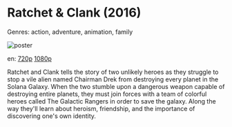 # Ratchet &amp; Clank (2016)

Genres: action, adventure, animation, family

![poster](http://image.tmdb.org/t/p/w500/q4KgzBRorknuSeQN1q8jxlyg8ux.jpg)

en:
  [720p](magnet:?xt=urn:btih:D4128E29FAC7D3544E96C9B799D16F1DA791B36A&tr=udp://glotorrents.pw:6969/announce&tr=udp://tracker.opentrackr.org:1337/announce&tr=udp://torrent.gresille.org:80/announce&tr=udp://tracker.openbittorrent.com:80&tr=udp://tracker.coppersurfer.tk:6969&tr=udp://tracker.leechers-paradise.org:6969&tr=udp://p4p.arenabg.ch:1337&tr=udp://tracker.internetwarriors.net:1337)
  [1080p](magnet:?xt=urn:btih:0A6F7A58411A00AE65EA79F67918C24D85785178&tr=udp://glotorrents.pw:6969/announce&tr=udp://tracker.opentrackr.org:1337/announce&tr=udp://torrent.gresille.org:80/announce&tr=udp://tracker.openbittorrent.com:80&tr=udp://tracker.coppersurfer.tk:6969&tr=udp://tracker.leechers-paradise.org:6969&tr=udp://p4p.arenabg.ch:1337&tr=udp://tracker.internetwarriors.net:1337)
  


Ratchet and Clank tells the story of two unlikely heroes as they struggle to stop a vile alien named Chairman Drek from destroying every planet in the Solana Galaxy. When the two stumble upon a dangerous weapon capable of destroying entire planets, they must join forces with a team of colorful heroes called The Galactic Rangers in order to save the galaxy. Along the way they'll learn about heroism, friendship, and the importance of discovering one's own identity.